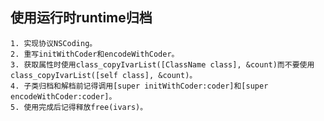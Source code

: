 ##  使用运行时runtime归档
	1. 实现协议NSCoding。
	2. 重写initWithCoder和encodeWithCoder。
	3. 获取属性时使用class_copyIvarList([ClassName class], &count)而不要使用class_copyIvarList([self class], &count)。
	4. 子类归档和解档前记得调用[super initWithCoder:coder]和[super encodeWithCoder:coder]。
	5. 使用完成后记得释放free(ivars)。

